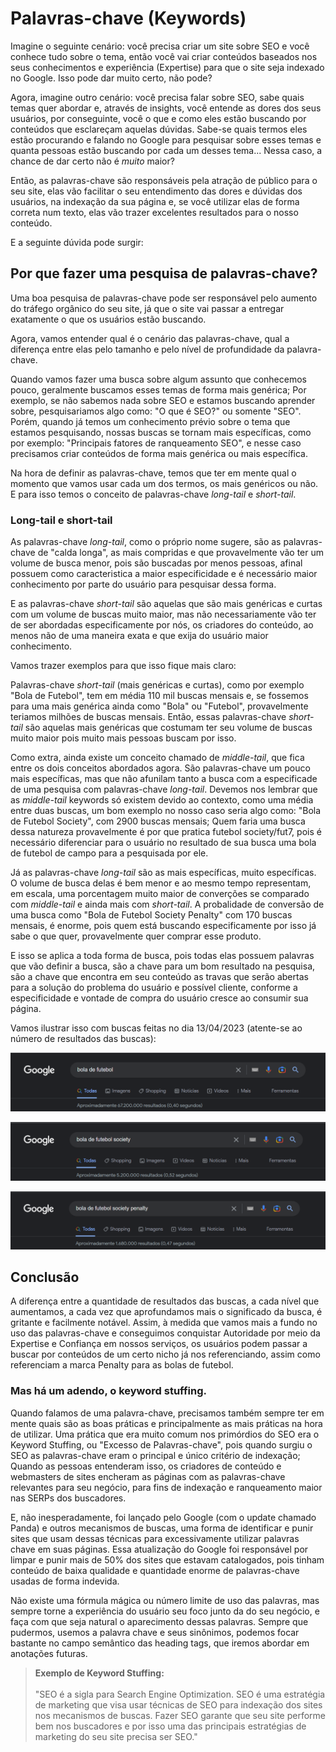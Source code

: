 # Palavras-chave (Keywords)

Imagine o seguinte cenário: você precisa criar um site sobre SEO e você conhece tudo sobre o tema, então você vai criar conteúdos baseados nos seus conhecimentos e experiência (Expertise) para que o site seja indexado no Google. Isso pode dar muito certo, não pode?

Agora, imagine outro cenário: você precisa falar sobre SEO, sabe quais temas quer abordar e, através de insights, você entende as dores dos seus usuários, por conseguinte, você o que e como eles estão buscando por conteúdos que esclareçam aquelas dúvidas. Sabe-se quais termos eles estão procurando e falando no Google para pesquisar sobre esses temas e quanta pessoas estão buscando por cada um desses tema... Nessa caso, a chance de dar certo não é _muito_ maior?

Então, as palavras-chave são responsáveis pela atração de público para o seu site, elas vão facilitar o seu entendimento das dores e dúvidas dos usuários, na indexação da sua página e, se você utilizar elas de forma correta num texto, elas vão trazer excelentes resultados para o nosso conteúdo.

E a seguinte dúvida pode surgir:

## Por que fazer uma pesquisa de palavras-chave?

Uma boa pesquisa de palavras-chave pode ser responsável pelo aumento do tráfego orgânico do seu site, já que o site vai passar a entregar exatamente o que os usuários estão buscando.

Agora, vamos entender qual é o cenário das palavras-chave, qual a diferença entre elas pelo tamanho e pelo nível de profundidade da palavra-chave.

Quando vamos fazer uma busca sobre algum assunto que conhecemos pouco, geralmente buscamos esses temas de forma mais genérica; Por exemplo, se não sabemos nada sobre SEO e estamos buscando aprender sobre, pesquisariamos algo como: "O que é SEO?" ou somente "SEO". Porém, quando já temos um conhecimento prévio sobre o tema que estamos pesquisando, nossas buscas se tornam mais específicas, como por exemplo: "Principais fatores de ranqueamento SEO", e nesse caso precisamos criar conteúdos de forma mais genérica ou mais específica.

Na hora de definir as palavras-chave, temos que ter em mente qual o momento que vamos usar cada um dos termos, os mais genéricos ou não. E para isso temos o conceito de palavras-chave _long-tail_ e _short-tail_.

### Long-tail e short-tail

As palavras-chave _long-tail_, como o próprio nome sugere, são as palavras-chave de "calda longa", as mais compridas e que provavelmente vão ter um volume de busca menor, pois são buscadas por menos pessoas, afinal possuem como caracteristica a maior especificidade e é necessário maior conhecimento por parte do usuário para pesquisar dessa forma.

E as palavras-chave _short-tail_ são aquelas que são mais genéricas e curtas com um volume de buscas muito maior, mas não necessariamente vão ter de ser abordadas especificamente por nós, os criadores do conteúdo, ao menos não de uma maneira exata e que exija do usuário maior conhecimento.

Vamos trazer exemplos para que isso fique mais claro:

Palavras-chave _short-tail_ (mais genéricas e curtas), como por exemplo "Bola de Futebol", tem em média 110 mil buscas mensais e, se fossemos para uma mais genérica ainda como "Bola" ou "Futebol", provavelmente teriamos milhões de buscas mensais. Então, essas palavras-chave _short-tail_ são aquelas mais genéricas que costumam ter seu volume de buscas muito maior pois muito mais pessoas buscam por isso.

Como extra, ainda existe um conceito chamado de _middle-tail_, que fica entre os dois conceitos abordados agora. São palavras-chave um pouco mais específicas, mas que não afunilam tanto a busca com a especificade de uma pesquisa com palavras-chave _long-tail_. Devemos nos lembrar que as _middle-tail_ keywords só existem devido ao contexto, como uma média entre duas buscas, um bom exemplo no nosso caso seria algo como: "Bola de Futebol Society", com 2900 buscas mensais; Quem faria uma busca dessa natureza provavelmente é por que pratica futebol society/fut7, pois é necessário diferenciar para o usuário no resultado de sua busca uma bola de futebol de campo para a pesquisada por ele.

Já as palavras-chave _long-tail_ são as mais específicas, muito específicas. O volume de busca delas é bem menor e ao mesmo tempo representam, em escala, uma porcentagem muito maior de converções se comparado com _middle-tail_ e ainda mais com _short-tail_. A probalidade de conversão de uma busca como "Bola de Futebol Society Penalty" com 170 buscas mensais, é enorme, pois quem está buscando especificamente por isso já sabe o que quer, provavelmente quer comprar esse produto.

E isso se aplica a toda forma de busca, pois todas elas possuem palavras que vão definir a busca, são a chave para um bom resultado na pesquisa, são a chave que encontra em seu conteúdo as travas que serão abertas para a solução do problema do usuário e possível cliente, conforme a especificidade e vontade de compra do usuário cresce ao consumir sua página.

Vamos ilustrar isso com buscas feitas no dia 13/04/2023 (atente-se ao número de resultados das buscas):

![](./img/busca_no_google_por_bola_de_futebol.png)

![](./img/busca_no_google_por_bola_de_futebol_society.png)

![](./img/busca_no_google_por_bola_de_futebol_society_penalty.png)

## Conclusão

A diferença entre a quantidade de resultados das buscas, a cada nível que aumentamos, a cada vez que aprofundamos mais o significado da busca, é gritante e facilmente notável. Assim, à medida que vamos mais a fundo no uso das palavras-chave e conseguimos conquistar Autoridade por meio da Expertise e Confiança em nossos serviços, os usuários podem passar a buscar por conteúdos de um certo nicho já nos referenciando, assim como referenciam a marca Penalty para as bolas de futebol.

### Mas há um adendo, o keyword stuffing.

Quando falamos de uma palavra-chave, precisamos também sempre ter em mente quais são as boas práticas e principalmente as mais práticas na hora de utilizar. Uma prática que era muito comum nos primórdios do SEO era o Keyword Stuffing, ou "Excesso de Palavras-chave", pois quando surgiu o SEO as palavras-chave eram o principal e único critério de indexação; Quando as pessoas entenderam isso, os criadores de conteúdo e webmasters de sites encheram as páginas com as palavras-chave relevantes para seu negócio, para fins de indexação e ranqueamento maior nas SERPs dos buscadores.

E, não inesperadamente, foi lançado pelo Google (com o update chamado Panda) e outros mecanismos de buscas, uma forma de identificar e punir sites que usam dessas técnicas para excessivamente utilizar palavras chave em suas páginas. Essa atualização do Google foi responsável por limpar e punir mais de 50% dos sites que estavam catalogados, pois tinham conteúdo de baixa qualidade e quantidade enorme de palavras-chave usadas de forma indevida.

Não existe uma fórmula mágica ou número limite de uso das palavras, mas sempre torne a experiência do usuário seu foco junto da do seu negócio, e faça com que seja natural o aparecimento dessas palavras. Sempre que pudermos, usemos a palavra chave e seus sinônimos, podemos focar bastante no campo semântico das heading tags, que iremos abordar em anotações futuras.

> **Exemplo de Keyword Stuffing:** <br><br>
> "SEO é a sigla para Search Engine Optimization. SEO é uma estratégia de marketing que visa usar técnicas de SEO para indexação dos sites nos mecanismos de buscas. Fazer SEO garante que seu site performe bem nos buscadores e por isso uma das principais estratégias de marketing do seu site precisa ser SEO."
